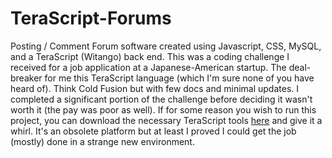 # TeraScript-Forums
Posting / Comment Forum software created using Javascript, CSS, MySQL, and a TeraScript (Witango) back end.
This was a coding challenge I received for a job application at a Japanese-American startup. The deal-breaker for me this 
TeraScript language (which I'm sure none of you have heard of). Think Cold Fusion but with few docs and minimal updates. 
I completed a significant portion of the challenge before deciding it wasn't worth it (the pay was poor as well). If for some 
reason you wish to run this project, you can download the necessary TeraScript tools [here](https://www.terascript.com/) and 
give it a whirl. It's an obsolete platform but at least I proved I could get the job (mostly) done in a strange new environment.
